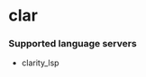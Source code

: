 <!--- THIS DOCUMENT IS AUTOMATICALLY GENERATED, DON'T EDIT IT -->
# clar

### Supported language servers

- clarity_lsp
